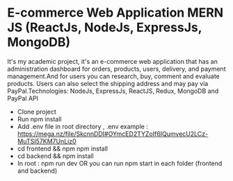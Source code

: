 # E-commerce Web Application MERN JS (ReactJs, NodeJs, ExpressJs, MongoDB) 
It's my academic project, it's an e-commerce web application that has an administration dashboard for orders, products, users, delivery, and payment management.And for users you can research, buy, comment and evaluate products. Users can also select the shipping address and may pay via PayPal.Technologies: NodeJs, ExpressJs, ReactJS, Redux,  MongoDB and PayPal API
 * Clone project 
 * Run npm install
 * Add .env file in root directory , .env example :  https://mega.nz/file/SkcnnDDI#OYmcED2TYZoIf6IQumvecU2LCz-MuTSI57KM7UnLiz0
 * cd frontend && npm npm install
 * cd backend && npm install 
 * In root : npm run dev OR you can run npm start in each folder (frontend and backend)
